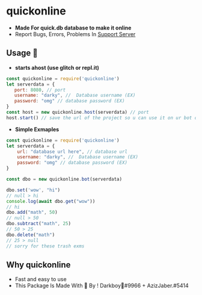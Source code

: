 # quickonline
- __Made For quick.db database to make it online__
- Report Bugs, Errors, Problems In [Support Server](https://discord.gg/devs)

## Usage 📕
- __starts ahost (use glitch or repl.it)__
 ```js
const quickonline = require('quickonline')
let serverdata = {
    port: 8080, // port
    username: "darky", //  Database username (EX)
    password: "omg" // database password (EX)
}
const host = new quickonline.host(serverdata) // port
host.start() // save the url of the project so u can use it on ur bot or whatever
```
- __Simple Exmaples__
```js
const quickonline = require('quickonline')
let serverdata = {
    url: "database url here", // database url
    username: "darky", //  Database username (EX)
    password: "omg" // database password (EX)
}

const dbo = new quickonline.bot(serverdata)

dbo.set('wow', "hi")
// null > hi
console.log(await dbo.get("wow"))
// hi
dbo.add("math", 50)
// null > 50
dbo.subtract("math", 25)
// 50 > 25
dbo.delete("math")
// 25 > null
// sorry for these trash exms
```
 
## Why quickonline
- Fast and easy to use
- This Package Is Made With 💖 By ! Darkboy🍭#9966 + AzizJaber.#5414


